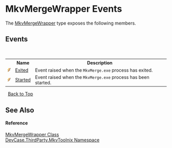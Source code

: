 # MkvMergeWrapper Events
 

The <a href="T_DevCase_ThirdParty_MkvToolnix_MkvMergeWrapper">MkvMergeWrapper</a> type exposes the following members.


## Events
&nbsp;<table><tr><th></th><th>Name</th><th>Description</th></tr><tr><td>![Public event](media/pubevent.gif "Public event")</td><td><a href="E_DevCase_ThirdParty_MkvToolnix_MkvMergeWrapper_Exited">Exited</a></td><td>
Event raised when the `MkvMerge.exe` process has exited.</td></tr><tr><td>![Public event](media/pubevent.gif "Public event")</td><td><a href="E_DevCase_ThirdParty_MkvToolnix_MkvMergeWrapper_Started">Started</a></td><td>
Event raised when the `MkvMerge.exe` process has been started.</td></tr></table>&nbsp;
<a href="#mkvmergewrapper-events">Back to Top</a>

## See Also


#### Reference
<a href="T_DevCase_ThirdParty_MkvToolnix_MkvMergeWrapper">MkvMergeWrapper Class</a><br /><a href="N_DevCase_ThirdParty_MkvToolnix">DevCase.ThirdParty.MkvToolnix Namespace</a><br />
